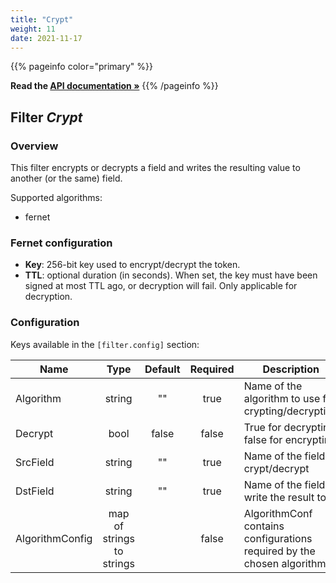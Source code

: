 ```yaml
---
title: "Crypt"
weight: 11
date: 2021-11-17
---
```

{{% pageinfo color="primary" %}}

**Read the [API documentation &raquo;](https://pkg.go.dev/github.com/AdRoll/baker/filter#Crypt)**
{{% /pageinfo %}}

## Filter *Crypt*

### Overview

This filter encrypts or decrypts a field and writes the resulting value to another (or the same) field.

Supported algorithms:
 - fernet

### Fernet configuration

 - **Key**: 256-bit key used to encrypt/decrypt the token.
 - **TTL**: optional duration (in seconds). When set, the key must have been signed at most TTL ago, or decryption will fail. Only applicable for decryption.


### Configuration

Keys available in the `[filter.config]` section:

|Name|Type|Default|Required|Description|
|----|:--:|:-----:|:------:|-----------|
| Algorithm| string| ""| true| Name of the algorithm to use for crypting/decrypting|
| Decrypt| bool| false| false| True for decrypting, false for encrypting|
| SrcField| string| ""| true| Name of the field to crypt/decrypt|
| DstField| string| ""| true| Name of the field to write the result to|
| AlgorithmConfig| map of strings to strings| | false| AlgorithmConf contains configurations required by the chosen algorithm|


